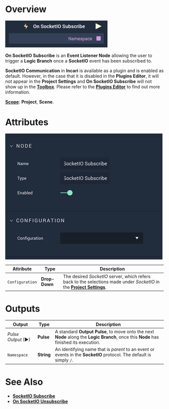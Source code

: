 # Overview

![The On SocketIO Subscribe Node.](../../../../.gitbook/assets/onsocketiosubscribe.png)

**On SocketIO Subscribe** is an **Event Listener Node** allowing the user to trigger a **Logic Branch** once a **SocketIO** event has been subscribed to.  

**SocketIO Communication** in **Incari** is available as a plugin and is enabled as default. However, in the case that it is disabled in the **Plugins Editor**, it will not appear in the **Project Settings** and **On SocketIO Subscribe** will not show up in the [**Toolbox**](../../overview.md). Please refer to the [**Plugins Editor**](../../../modules/plugins/README.md) to find out more information.

[**Scope**](../../overview.md#scopes): **Project**, **Scene**.

# Attributes

![The On SocketIO Subscribe Node Attributes.](../../../../.gitbook/assets/onsocketiosubscribeattributes.png)

|Attribute|Type|Description|
|---|---|---|
|`Configuration`|**Drop-Down**|The desired _SocketIO_ server, which refers back to the selections made under *SocketIO* in the [**Project Settings**](../../../modules/project-settings.md).| 


# Outputs

|Output|Type|Description|
|---|---|---|
|*Pulse Output* (►)|**Pulse**|A standard **Output Pulse**, to move onto the next **Node** along the **Logic Branch**, once this **Node** has finished its execution.|
|`Namespace`|**String**| An identifying name that is *parent* to an event or events in the **SocketIO** protocol. The default is simply `/`.|

# See Also

* [**SocketIO Subscribe**](../socketiosubscribe.md)
* [**On SocketIO Unsubscribe**](onsocketiounsubscribe.md)


